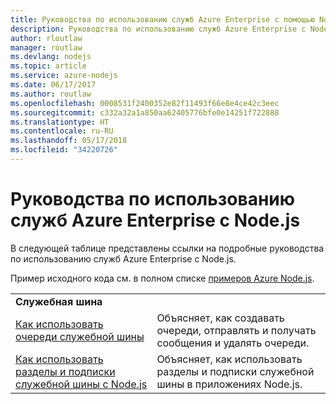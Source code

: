 ```yaml
---
title: Руководства по использованию служб Azure Enterprise с помощью Node.js.
description: Руководства по использованию служб Azure Enterprise с Node.js.
author: rloutlaw
manager: routlaw
ms.devlang: nodejs
ms.topic: article
ms.service: azure-nodejs
ms.date: 06/17/2017
ms.author: routlaw
ms.openlocfilehash: 0008531f2400352e82f11493f66e8e4ce42c3eec
ms.sourcegitcommit: c332a32a1a850aa62405776bfe0e14251f722888
ms.translationtype: HT
ms.contentlocale: ru-RU
ms.lasthandoff: 05/17/2018
ms.locfileid: "34220726"
---
```

# <a name="tutorials-for-using-azure-enterprise-services-with-nodejs"></a>Руководства по использованию служб Azure Enterprise с Node.js

В следующей таблице представлены ссылки на подробные руководства по использованию служб Azure Enterprise с Node.js.

Пример исходного кода см. в полном списке [примеров Azure Node.js](https://azure.microsoft.com/resources/samples/?term=nodejs).

| | |
|---|---|
| **Служебная шина** ||
| [Как использовать очереди служебной шины](http://docs.microsoft.com/azure/service-bus-messaging/service-bus-nodejs-how-to-use-queues?toc=/azure/node/toc.json&bc=/azure/node/toc.json) | Объясняет, как создавать очереди, отправлять и получать сообщения и удалять очереди. |
| [Как использовать разделы и подписки служебной шины с Node.js](http://docs.microsoft.com/azure/service-bus-messaging/service-bus-nodejs-how-to-use-topics-subscriptions?toc=/azure/node/toc.json&bc=/azure/node/toc.json) | Объясняет, как использовать разделы и подписки служебной шины в приложениях Node.js. |
